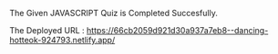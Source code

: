The Given JAVASCRIPT Quiz is Completed Succesfully.

The Deployed URL :  https://66cb2059d921d30a937a7eb8--dancing-hotteok-924793.netlify.app/